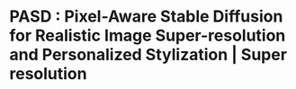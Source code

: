 # PASD : Pixel-Aware Stable Diffusion for Realistic Image Super-resolution and Personalized Stylization | Super resolution
